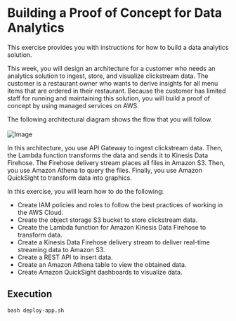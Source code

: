 # Building a Proof of Concept for Data Analytics

This exercise provides you with instructions for how to build a data analytics solution.

This week, you will design an architecture for a customer who needs an analytics solution to ingest, store, and visualize clickstream data. The customer is a restaurant owner who wants to derive insights for all menu items that are ordered in their restaurant. Because the customer has limited staff for running and maintaining this solution, you will build a proof of concept by using managed services on AWS.

The following architectural diagram shows the flow that you will follow.
<br><br>
![Image](https://aws-tc-largeobjects.s3.us-west-2.amazonaws.com/DEV-AWS-MO-Architecting/images/exercise-2.png)

In this architecture, you use API Gateway to ingest clickstream data. Then, the Lambda function transforms the data and sends it to Kinesis Data Firehose. The Firehose delivery stream places all files in Amazon S3. Then, you use Amazon Athena to query the files. Finally, you use Amazon QuickSight to transform data into graphics.

In this exercise, you will learn how to do the following:

* Create IAM policies and roles to follow the best practices of working in the AWS Cloud.
* Create the object storage S3 bucket to store clickstream data.
* Create the Lambda function for Amazon Kinesis Data Firehose to transform data.
* Create a Kinesis Data Firehose delivery stream to deliver real-time streaming data to Amazon S3.
* Create a REST API to insert data.
* Create an Amazon Athena table to view the obtained data.
* Create Amazon QuickSight dashboards to visualize data.

## Execution

`bash deploy-app.sh`
